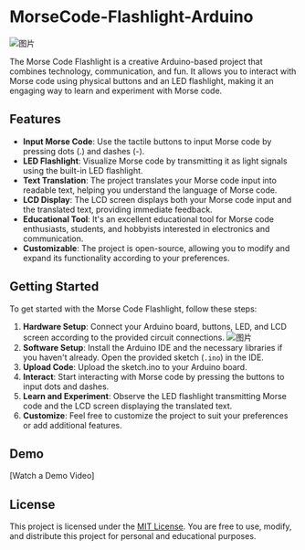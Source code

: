 # MorseCode-Flashlight-Arduino

![图片](https://github.com/yliu213/MorseCode-Flashlight-Arduino/assets/129010520/fa86baea-b54b-4aae-b163-58a762160b78)

The Morse Code Flashlight is a creative Arduino-based project that combines technology, communication, and fun. It allows you to interact with Morse code using physical buttons and an LED flashlight, making it an engaging way to learn and experiment with Morse code.

## Features
- **Input Morse Code**: Use the tactile buttons to input Morse code by pressing dots (.) and dashes (-).
- **LED Flashlight**: Visualize Morse code by transmitting it as light signals using the built-in LED flashlight.
- **Text Translation**: The project translates your Morse code input into readable text, helping you understand the language of Morse code.
- **LCD Display**: The LCD screen displays both your Morse code input and the translated text, providing immediate feedback.
- **Educational Tool**: It's an excellent educational tool for Morse code enthusiasts, students, and hobbyists interested in electronics and communication.
- **Customizable**: The project is open-source, allowing you to modify and expand its functionality according to your preferences.

## Getting Started
To get started with the Morse Code Flashlight, follow these steps:
1. **Hardware Setup**: Connect your Arduino board, buttons, LED, and LCD screen according to the provided circuit connections.
   ![图片](https://github.com/yliu213/MorseCode-Flashlight-Arduino/assets/129010520/fa86baea-b54b-4aae-b163-58a762160b78)
2. **Software Setup**: Install the Arduino IDE and the necessary libraries if you haven't already. Open the provided sketch (`.ino`) in the IDE.
3. **Upload Code**: Upload the sketch.ino to your Arduino board.
4. **Interact**: Start interacting with Morse code by pressing the buttons to input dots and dashes.
5. **Learn and Experiment**: Observe the LED flashlight transmitting Morse code and the LCD screen displaying the translated text.
6. **Customize**: Feel free to customize the project to suit your preferences or add additional features.

## Demo
[Watch a Demo Video] 

## License
This project is licensed under the [MIT License](LICENSE.md). You are free to use, modify, and distribute this project for personal and educational purposes.
